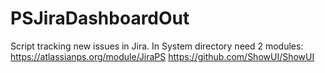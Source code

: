 # PSJiraDashboardOut
Script tracking new issues in Jira.
In System directory need 2 modules:
https://atlassianps.org/module/JiraPS
https://github.com/ShowUI/ShowUI
